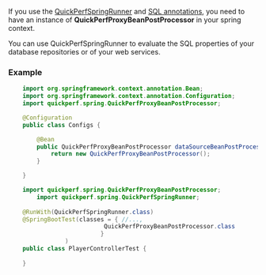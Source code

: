 If you use the [QuickPerfSpringRunner](https://github.com/quick-perf/doc/wiki/JUnit-4--&-Spring) and [SQL annotations](https://github.com/quick-perf/doc/wiki/SQL-annotations), you need to have an instance of **QuickPerfProxyBeanPostProcessor** in your spring context.<br>

You can use QuickPerfSpringRunner to evaluate the SQL properties of your database repositories or of your web services.

### Example
```java
	import org.springframework.context.annotation.Bean;
	import org.springframework.context.annotation.Configuration;
	import quickperf.spring.QuickPerfProxyBeanPostProcessor;

	@Configuration
	public class Configs {

		@Bean
		public QuickPerfProxyBeanPostProcessor dataSourceBeanPostProcessor() {
			return new QuickPerfProxyBeanPostProcessor();
		}

	}
```
	
```java
	import quickperf.spring.QuickPerfProxyBeanPostProcessor;
        import quickperf.spring.QuickPerfSpringRunner;
	
	@RunWith(QuickPerfSpringRunner.class)
	@SpringBootTest(classes = { //...,
                           QuickPerfProxyBeanPostProcessor.class
                          }
                )
	public class PlayerControllerTest {
		
	}
```